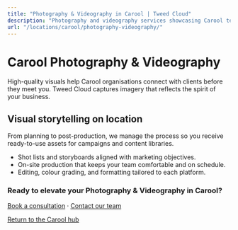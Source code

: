 ```yaml
---
title: "Photography & Videography in Carool | Tweed Cloud"
description: "Photography and videography services showcasing Carool teams, products, and places."
url: "/locations/carool/photography-videography/"
---
```


# Carool Photography & Videography

High-quality visuals help Carool organisations connect with clients before they meet you. Tweed Cloud captures imagery that reflects the spirit of your business.

## Visual storytelling on location

From planning to post-production, we manage the process so you receive ready-to-use assets for campaigns and content libraries.

- Shot lists and storyboards aligned with marketing objectives.
- On-site production that keeps your team comfortable and on schedule.
- Editing, colour grading, and formatting tailored to each platform.

### Ready to elevate your Photography & Videography in Carool?

[Book a consultation](/consultation/) · [Contact our team](/contact/)

[Return to the Carool hub](/locations/carool/)
